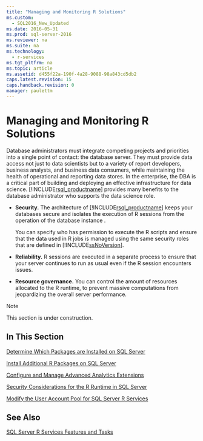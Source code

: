 ```yaml
---
title: "Managing and Monitoring R Solutions"
ms.custom: 
  - SQL2016_New_Updated
ms.date: 2016-05-31
ms.prod: sql-server-2016
ms.reviewer: na
ms.suite: na
ms.technology: 
  - r-services
ms.tgt_pltfrm: na
ms.topic: article
ms.assetid: d455f22a-190f-4a28-9088-98a843cd5db2
caps.latest.revision: 15
caps.handback.revision: 0
manager: paulettm
---
```

# Managing and Monitoring R Solutions
Database administrators must integrate competing projects and priorities into a single point of contact: the database server. They must provide data access not just to data scientists but to a variety of report developers, business analysts, and business data consumers, while maintaining the health of operational and reporting data stores. In the enterprise, the DBA is a critical part of building and deploying an effective infrastructure for data science. [!INCLUDE[rsql_productname](../../Topics/TopicNameContainA/tokens/rsql_productname_md.md)] provides many benefits to the database administrator who supports the data science role.  
  
-   **Security.** The architecture of [!INCLUDE[rsql_productname](../../Topics/TopicNameContainA/tokens/rsql_productname_md.md)] keeps your databases secure and isolates the execution of R sessions from the operation of the database instance .  
  
     You can specify who has permission to execute the R scripts and ensure that the data used in R jobs is managed using the same security roles that are defined in [!INCLUDE[ssNoVersion](../../Topics/TopicNameContainA/tokens/ssNoVersion_md.md)].  
  
-   **Reliability.** R sessions are executed in a separate process to ensure that your server continues to run as usual even if the R session encounters issues.  
  
-   **Resource governance.** You can control the amount of resources allocated to the R runtime, to prevent massive computations from jeopardizing the overall server performance.  
  
> [!NOTE]  
>  This section is under construction.  
  
## In This Section  
 [Determine Which Packages are Installed on SQL Server](../../Topics/TopicNameNotContainA/Determine-Which-Packages-are-Installed-on-SQL-Server.md)  
  
 [Install Additional R Packages on SQL Server](../../Topics/TopicNameNotContainA/Install-Additional-R-Packages-on-SQL-Server.md)  
  
 [Configure and Manage Advanced Analytics Extensions](../../Topics/TopicNameNotContainA/Configure-and-Manage-Advanced-Analytics-Extensions.md)  
  
 [Security Considerations for the R Runtime in SQL Server](../../Topics/TopicNameNotContainA/Security-Considerations-for-the-R-Runtime-in-SQL-Server.md)  
  
 [Modify the User Account Pool for SQL Server R Services](../../Topics/TopicNameNotContainA/Modify-the-User-Account-Pool-for-SQL-Server-R-Services.md)  
  
## See Also  
 [SQL Server R Services Features and Tasks](../../Topics/TopicNameNotContainA/SQL-Server-R-Services-Features-and-Tasks.md)